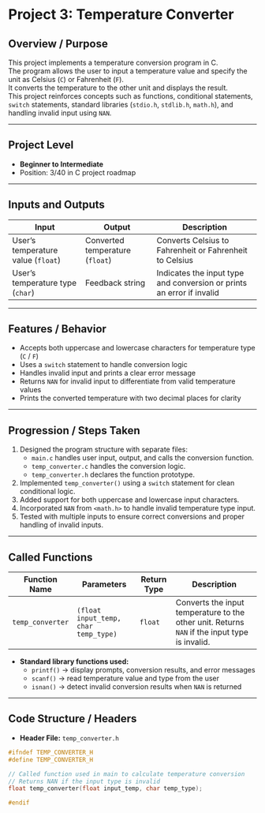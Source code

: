 # Project 3: Temperature Converter

## Overview / Purpose
This project implements a temperature conversion program in C.  
The program allows the user to input a temperature value and specify the unit as Celsius (`C`) or Fahrenheit (`F`).  
It converts the temperature to the other unit and displays the result.  
This project reinforces concepts such as functions, conditional statements, `switch` statements, standard libraries (`stdio.h`, `stdlib.h`, `math.h`), and handling invalid input using `NAN`.

---

## Project Level
- **Beginner to Intermediate**  
- Position: 3/40 in C project roadmap

---

## Inputs and Outputs
| Input | Output | Description |
|-------|--------|-------------|
| User’s temperature value (`float`) | Converted temperature (`float`) | Converts Celsius to Fahrenheit or Fahrenheit to Celsius |
| User’s temperature type (`char`) | Feedback string | Indicates the input type and conversion or prints an error if invalid |

---

## Features / Behavior
- Accepts both uppercase and lowercase characters for temperature type (`C` / `F`)  
- Uses a `switch` statement to handle conversion logic  
- Handles invalid input and prints a clear error message  
- Returns `NAN` for invalid input to differentiate from valid temperature values  
- Prints the converted temperature with two decimal places for clarity  

---

## Progression / Steps Taken
1. Designed the program structure with separate files:  
   - `main.c` handles user input, output, and calls the conversion function.  
   - `temp_converter.c` handles the conversion logic.  
   - `temp_converter.h` declares the function prototype.  
2. Implemented `temp_converter()` using a `switch` statement for clean conditional logic.  
3. Added support for both uppercase and lowercase input characters.  
4. Incorporated `NAN` from `<math.h>` to handle invalid temperature type input.  
5. Tested with multiple inputs to ensure correct conversions and proper handling of invalid inputs.  

---

## Called Functions
| Function Name | Parameters | Return Type | Description |
|---------------|-----------|------------|-------------|
| `temp_converter` | `(float input_temp, char temp_type)` | `float` | Converts the input temperature to the other unit. Returns `NAN` if the input type is invalid. |

- **Standard library functions used:**
  - `printf()` → display prompts, conversion results, and error messages  
  - `scanf()` → read temperature value and type from the user  
  - `isnan()` → detect invalid conversion results when `NAN` is returned  

---

## Code Structure / Headers
- **Header File:** `temp_converter.h`
```c
#ifndef TEMP_CONVERTER_H
#define TEMP_CONVERTER_H

// Called function used in main to calculate temperature conversion
// Returns NAN if the input type is invalid
float temp_converter(float input_temp, char temp_type);

#endif


